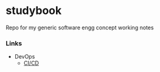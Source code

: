 # studybook
Repo for my generic software engg concept working notes

### Links
* DevOps
    * [CI/CD](docs/devops/cicd.md)
